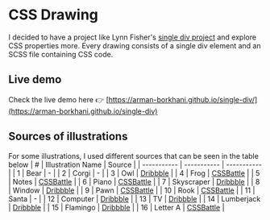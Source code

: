 # CSS Drawing
I decided to have a project like Lynn Fisher's [single div project](https://github.com/lynnandtonic/a-single-div) and explore CSS properties more.
Every drawing consists of a single div element and an SCSS file containing CSS code.

## Live demo
Check the live demo here 👉  [https://arman-borkhani.github.io/single-div/](https://arman-borkhani.github.io/single-div)

## Sources of illustrations
For some illustrations, I used different sources that can be seen in the table below
| # | Illustration Name | Source |
| ----------- | ----------- | ----------- |
| 1 | Bear | - |
| 2 | Corgi | - |
| 3 | Owl | [Dribbble](https://dribbble.com/shots/4222098-Owl) |
| 4 | Frog | [CSSBattle](https://cssbattle.dev/play/70) |
| 5 | Notes | [CSSBattle](https://cssbattle.dev/play/77) |
| 6 | Piano | [CSSBattle](https://cssbattle.dev/play/80) |
| 7 | Skyscraper | [Dribbble](https://dribbble.com/shots/20955395--Skyscraper) |
| 8 | Window | [Dribbble](https://dribbble.com/shots/22765942--Shutters) |
| 9 | Pawn | [CSSBattle](https://cssbattle.dev/play/151) |
| 10 | Rook | [CSSBattle](https://cssbattle.dev/play/151) |
| 11 | Santa | - |
| 12 | Computer | [Dribbble](https://dribbble.com/shots/17889778-Retro-Discovery) |
| 13 | TV | [Dribbble](https://dribbble.com/shots/1377575-Vintage-Technology-Icons) |
| 14 | Lumberjack | [Dribbble](https://dribbble.com/shots/1832404-Lumberjack) |
| 15 | Flamingo | [Dribbble](https://dribbble.com/shots/11194514-The-Birds) |
| 16 | Letter A | [CSSBattle](https://cssbattle.dev/play/126) |